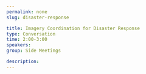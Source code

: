 ```yaml
---
permalink: none
slug: disaster-response

title: Imagery Coordination for Disaster Response
type: Conversation
time: 2:00-3:00
speakers:
group: Side Meetings

description:
---
```

